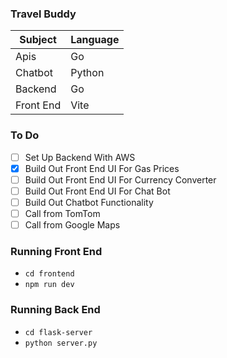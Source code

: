### Travel Buddy

| Subject   | Language |
| --------- | -------- |
| Apis      | Go       |
| Chatbot   | Python   |
| Backend   | Go       |
| Front End | Vite     |

### To Do

- [ ] Set Up Backend With AWS
- [x] Build Out Front End UI For Gas Prices
- [ ] Build Out Front End UI For Currency Converter
- [ ] Build Out Front End UI For Chat Bot
- [ ] Build Out Chatbot Functionality
- [ ] Call from TomTom
- [ ] Call from Google Maps

### Running Front End

- `cd frontend`
- `npm run dev`

### Running Back End

- `cd flask-server`
- `python server.py`

